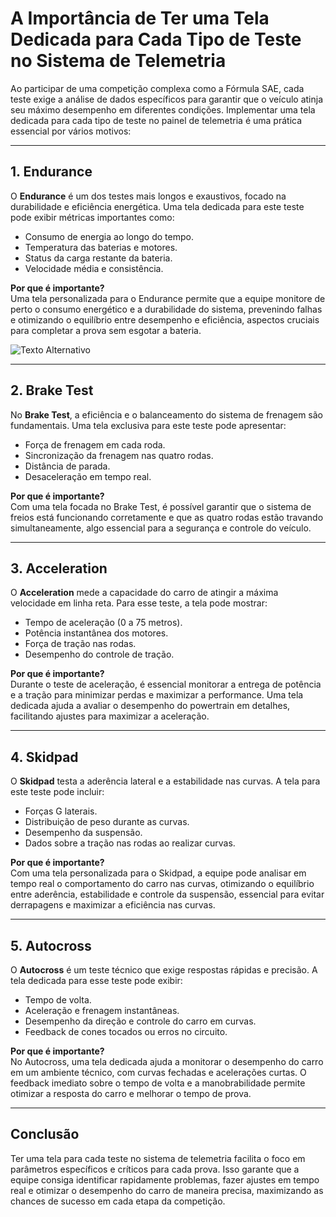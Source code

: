 # A Importância de Ter uma Tela Dedicada para Cada Tipo de Teste no Sistema de Telemetria

Ao participar de uma competição complexa como a Fórmula SAE, cada teste exige a análise de dados específicos para garantir que o veículo atinja seu máximo desempenho em diferentes condições. Implementar uma tela dedicada para cada tipo de teste no painel de telemetria é uma prática essencial por vários motivos:

---

## 1. Endurance
O **Endurance** é um dos testes mais longos e exaustivos, focado na durabilidade e eficiência energética. Uma tela dedicada para este teste pode exibir métricas importantes como:
- Consumo de energia ao longo do tempo.
- Temperatura das baterias e motores.
- Status da carga restante da bateria.
- Velocidade média e consistência.

**Por que é importante?**  
Uma tela personalizada para o Endurance permite que a equipe monitore de perto o consumo energético e a durabilidade do sistema, prevenindo falhas e otimizando o equilíbrio entre desempenho e eficiência, aspectos cruciais para completar a prova sem esgotar a bateria.

<img src='./assets/tela_enduro.png' alt="Texto Alternativo">
</img>

---

## 2. Brake Test
No **Brake Test**, a eficiência e o balanceamento do sistema de frenagem são fundamentais. Uma tela exclusiva para este teste pode apresentar:
- Força de frenagem em cada roda.
- Sincronização da frenagem nas quatro rodas.
- Distância de parada.
- Desaceleração em tempo real.

**Por que é importante?**  
Com uma tela focada no Brake Test, é possível garantir que o sistema de freios está funcionando corretamente e que as quatro rodas estão travando simultaneamente, algo essencial para a segurança e controle do veículo.

---

## 3. Acceleration
O **Acceleration** mede a capacidade do carro de atingir a máxima velocidade em linha reta. Para esse teste, a tela pode mostrar:
- Tempo de aceleração (0 a 75 metros).
- Potência instantânea dos motores.
- Força de tração nas rodas.
- Desempenho do controle de tração.

**Por que é importante?**  
Durante o teste de aceleração, é essencial monitorar a entrega de potência e a tração para minimizar perdas e maximizar a performance. Uma tela dedicada ajuda a avaliar o desempenho do powertrain em detalhes, facilitando ajustes para maximizar a aceleração.

---

## 4. Skidpad
O **Skidpad** testa a aderência lateral e a estabilidade nas curvas. A tela para este teste pode incluir:
- Forças G laterais.
- Distribuição de peso durante as curvas.
- Desempenho da suspensão.
- Dados sobre a tração nas rodas ao realizar curvas.

**Por que é importante?**  
Com uma tela personalizada para o Skidpad, a equipe pode analisar em tempo real o comportamento do carro nas curvas, otimizando o equilíbrio entre aderência, estabilidade e controle da suspensão, essencial para evitar derrapagens e maximizar a eficiência nas curvas.

---

## 5. Autocross
O **Autocross** é um teste técnico que exige respostas rápidas e precisão. A tela dedicada para esse teste pode exibir:
- Tempo de volta.
- Aceleração e frenagem instantâneas.
- Desempenho da direção e controle do carro em curvas.
- Feedback de cones tocados ou erros no circuito.

**Por que é importante?**  
No Autocross, uma tela dedicada ajuda a monitorar o desempenho do carro em um ambiente técnico, com curvas fechadas e acelerações curtas. O feedback imediato sobre o tempo de volta e a manobrabilidade permite otimizar a resposta do carro e melhorar o tempo de prova.

---

## Conclusão
Ter uma tela para cada teste no sistema de telemetria facilita o foco em parâmetros específicos e críticos para cada prova. Isso garante que a equipe consiga identificar rapidamente problemas, fazer ajustes em tempo real e otimizar o desempenho do carro de maneira precisa, maximizando as chances de sucesso em cada etapa da competição.
